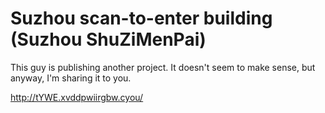 # Suzhou scan-to-enter building (Suzhou ShuZiMenPai)

This guy is publishing another project. It doesn't seem to make sense, but anyway, I'm sharing it to you. 

<http://tYWE.xvddpwiirgbw.cyou/>


